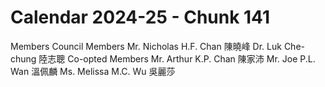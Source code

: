 # Calendar 2024-25 - Chunk 141

<!-- Chunk tokens: 60, Enriched tokens: 61 -->

Members
Council Members
Mr. Nicholas H.F. Chan 陳曉峰 Dr. Luk Che-chung
陸志聰
Co-opted Members
Mr. Arthur K.P. Chan 陳家沛
Mr. Joe P.L. Wan 溫佩麟
Ms. Melissa M.C. Wu 吳麗莎